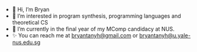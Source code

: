 - 👋 Hi, I’m Bryan
- 👀 I’m interested in program synthesis, programming languages and theoretical CS
- 🌱 I’m currently in the final year of my MComp candidacy at NUS. 
- ✨ You can reach me at bryantanyh@gmail.com or bryantanyh@u.yale-nus.edu.sg


<!---
tanyhb1/tanyhb1 is a ✨ special ✨ repository because its `README.md` (this file) appears on your GitHub profile.
You can click the Preview link to take a look at your changes.
--->
